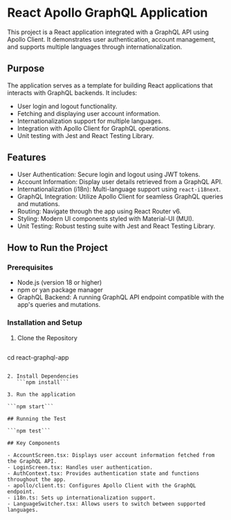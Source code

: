 # React Apollo GraphQL Application

This project is a React application integrated with a GraphQL API using Apollo Client.
It demonstrates user authentication, account management, and supports multiple languages through internationalization.

## Purpose

The application serves as a template for building React applications that interacts with GraphQL backends.
It includes:

- User login and logout functionality.
- Fetching and displaying user account information.
- Internationalization support for multiple languages.
- Integration with Apollo Client for GraphQL operations.
- Unit testing with Jest and React Testing Library.

## Features

- User Authentication: Secure login and logout using JWT tokens.
- Account Information: Display user details retrieved from a GraphQL API.
- Internationalization (i18n): Multi-language support using `react-i18next`.
- GraphQL Integration: Utilize Apollo Client for seamless GraphQL queries and mutations.
- Routing: Navigate through the app using React Router v6.
- Styling: Modern UI components styled with Material-UI (MUI).
- Unit Testing: Robust testing suite with Jest and React Testing Library.

## How to Run the Project

### Prerequisites

- Node.js (version 18 or higher)
- npm or yan package manager
- GraphQL Backend: A running GraphQL API endpoint compatible with the app's queries and mutations.

### Installation and Setup

1. Clone the Repository
   ```git clone https://github.com/Adonis2030/react-graphql-app.git
cd react-graphql-app
```

2. Install Dependencies
   ```npm install```

3. Run the application

```npm start```

## Running the Test

```npm test```

## Key Components

- AccountScreen.tsx: Displays user account information fetched from the GraphQL API.
- LoginScreen.tsx: Handles user authentication.
- AuthContext.tsx: Provides authentication state and functions throughout the app.
- apollo/client.ts: Configures Apollo Client with the GraphQL endpoint.
- i18n.ts: Sets up internationalization support.
- LanguageSwitcher.tsx: Allows users to switch between supported languages.
